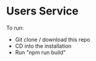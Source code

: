 # Users Service

To run:  
- Git clone / download this repo  
- CD into the installation  
- Run "npm run build"  